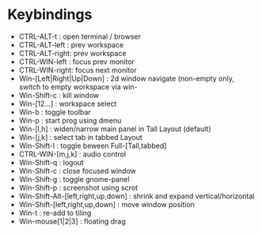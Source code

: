 Keybindings
===========

 * CTRL-ALT-t    : open terminal / browser
 * CTRL-ALT-left : prev workspace
 * CTRL-ALT-right: prev workspace
 * CTRL-WIN-left : focus prev monitor
 * CTRL-WIN-right: focus next monitor
 * Win-[Left|Right|Up|Down] : 2d window navigate (non-empty only, switch to empty workspace via win-<num>
 * Win-Shift-c   : kill window
 * Win-[12...]   : workspace select
 * Win-b         : toggle toolbar
 * Win-p         : start prog using dmenu
 * Win-[l,h]     : widen/narrow main panel in Tall Layout (default)
 * Win-[j,k]     : select tab in tabbed Layout 
 * Win-Shift-l   : toggle beween Full-[Tall,tabbed]
 * CTRL-WIN-[m,j,k] : audio control
 * Win-Shift-q   : logout
 * Win-Shift-c   : close focused window
 * Win-Shift-g   : toggle gnome-panel
 * Win-Shift-p   : screenshot using scrot
 * Win-Shift-Alt-[left,right,up,down] : shrink and expand vertical/horizontal 
 * Win-Shift-[left,right,up,down] : move window position
 * Win-t         : re-add to tiling
 * Win-mouse[1|2|3] : floating drag
 

